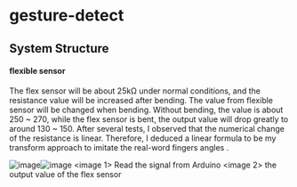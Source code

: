 # gesture-detect

## System Structure
#### flexible sensor
The flex sensor will be about 25kΩ under normal conditions, and the resistance value will be increased after bending. The value from flexible sensor will be changed when bending. Without bending, the value is about 250 ~ 270, while the flex sensor is bent, the output value will drop greatly to around 130 ~ 150. After several tests, I observed that the numerical change of the resistance is linear. Therefore, I deduced a linear formula to be my transform approach to imitate the real-word fingers angles . 

![image](https://user-images.githubusercontent.com/63724884/218966603-5519da0d-9dc5-428d-9d8b-39d4bb16ea1a.png)![image](https://user-images.githubusercontent.com/63724884/218967539-14ed7d3c-5ee8-4556-a2c1-6cba7491cc59.png)
<image 1> Read the signal from Arduino <image 2> the output value of the flex sensor
